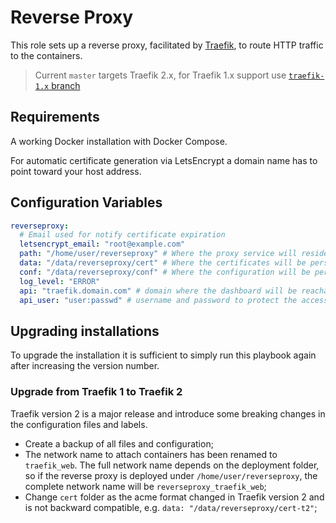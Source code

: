 # Reverse Proxy

This role sets up a reverse proxy, facilitated by [Traefik](https://containo.us/traefik/), to route HTTP traffic to the containers. 

> Current `master` targets Traefik 2.x, for Traefik 1.x support use [`traefik-1.x` branch](https://github.com/OneOffTech/ansible-role-reverseproxy/tree/traefik-1.x)

## Requirements

A working Docker installation with Docker Compose.

For automatic certificate generation via LetsEncrypt a domain name has to point toward your host address.

## Configuration Variables

```yaml
reverseproxy:
  # Email used for notify certificate expiration
  letsencrypt_email: "root@example.com" 
  path: "/home/user/reverseproxy" # Where the proxy service will reside
  data: "/data/reverseproxy/cert" # Where the certificates will be persisted
  conf: "/data/reverseproxy/conf" # Where the configuration will be persisted
  log_level: "ERROR"
  api: "traefik.domain.com" # domain where the dashboard will be reachable
  api_user: "user:passwd" # username and password to protect the access to the dashboard (Use htpasswd to generate the passwords) https://docs.traefik.io/middlewares/basicauth/
```

## Upgrading installations

To upgrade the installation it is sufficient to simply run this playbook again after increasing
the version number.

### Upgrade from Traefik 1 to Traefik 2

Traefik version 2 is a major release and introduce some breaking changes in the configuration files
and labels. 

- Create a backup of all files and configuration;
- The network name to attach containers has been renamed to `traefik_web`. 
  The full network name depends on the deployment folder, so if the reverse proxy is deployed under `/home/user/reverseproxy`,
  the complete network name will be `reverseproxy_traefik_web`;
- Change `cert` folder as the acme format changed in Traefik version 2 and is not backward compatible, e.g. `data: "/data/reverseproxy/cert-t2"`;
